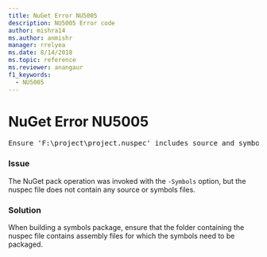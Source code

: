 ```yaml
---
title: NuGet Error NU5005
description: NU5005 Error code
author: mishra14
ms.author: anmishr
manager: rrelyea
ms.date: 8/14/2018
ms.topic: reference
ms.reviewer: anangaur
f1_keywords:
  - NU5005
---
```


# NuGet Error NU5005
<pre>Ensure 'F:\project\project.nuspec' includes source and symbol files. For help on building symbols package, visit http://docs.nuget.org/.</pre>

### Issue

The NuGet pack operation was invoked with the `-Symbols` option, but the nuspec file does not contain any source or symbols files.


### Solution

When building a symbols package, ensure that the folder containing the nuspec file contains assembly files for which the symbols need to be packaged.

